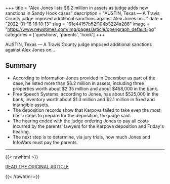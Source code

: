 +++
title = "Alex Jones lists $6.2 million in assets as judge adds new sanctions in Sandy Hook cases"
description = "AUSTIN, Texas — A Travis County judge imposed additional sanctions against Alex Jones on..."
date = "2022-01-16 16:10:13"
slug = "61e44157b52f104b3224a288"
image = "https://www.newstimes.com/img/pages/article/opengraph_default.jpg"
categories = ['questions', 'parents', 'hook']
+++

AUSTIN, Texas — A Travis County judge imposed additional sanctions against Alex Jones on...

## Summary

- According to information Jones provided in December as part of the case, he listed more than $6.2 million in assets, including three properties worth about $2.35 million and about $458,000 in the bank.
- Free Speech Systems, according to Jones, has about $525,000 in the bank, inventory worth about $1.3 million and $2.1 million in fixed and intangible assets.
- The deposition records show that Karpova failed to take even the most basic steps to prepare for the deposition, the judge said.
- The hearing ended with the judge ordering Jones to pay all costs incurred by the parents' lawyers for the Karpova deposition and Friday's hearing.
- The next step is to determine, via jury trials, how much Jones and InfoWars must pay the parents.

---

{{< rawhtml >}}
  <p class="article-category">
    <a target="_blank" href="https://www.newstimes.com/news/article/Alex-Jones-lists-6-2-million-in-assets-as-judge-16776764.php?src=nthpdesecp">READ THE ORIGINAL ARTICLE</a>
  </p>
{{< /rawhtml >}}
